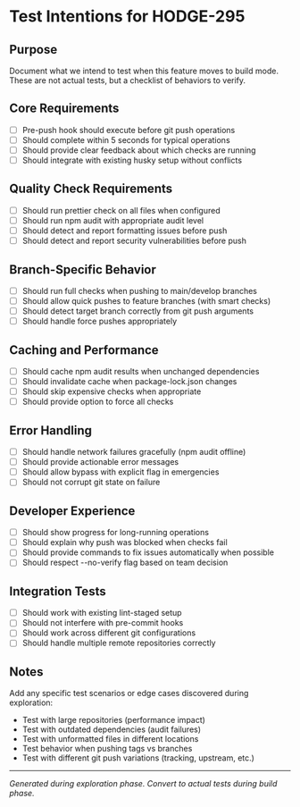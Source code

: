 # Test Intentions for HODGE-295

## Purpose
Document what we intend to test when this feature moves to build mode.
These are not actual tests, but a checklist of behaviors to verify.

## Core Requirements
- [ ] Pre-push hook should execute before git push operations
- [ ] Should complete within 5 seconds for typical operations
- [ ] Should provide clear feedback about which checks are running
- [ ] Should integrate with existing husky setup without conflicts

## Quality Check Requirements
- [ ] Should run prettier check on all files when configured
- [ ] Should run npm audit with appropriate audit level
- [ ] Should detect and report formatting issues before push
- [ ] Should detect and report security vulnerabilities before push

## Branch-Specific Behavior
- [ ] Should run full checks when pushing to main/develop branches
- [ ] Should allow quick pushes to feature branches (with smart checks)
- [ ] Should detect target branch correctly from git push arguments
- [ ] Should handle force pushes appropriately

## Caching and Performance
- [ ] Should cache npm audit results when unchanged dependencies
- [ ] Should invalidate cache when package-lock.json changes
- [ ] Should skip expensive checks when appropriate
- [ ] Should provide option to force all checks

## Error Handling
- [ ] Should handle network failures gracefully (npm audit offline)
- [ ] Should provide actionable error messages
- [ ] Should allow bypass with explicit flag in emergencies
- [ ] Should not corrupt git state on failure

## Developer Experience
- [ ] Should show progress for long-running operations
- [ ] Should explain why push was blocked when checks fail
- [ ] Should provide commands to fix issues automatically when possible
- [ ] Should respect --no-verify flag based on team decision

## Integration Tests
- [ ] Should work with existing lint-staged setup
- [ ] Should not interfere with pre-commit hooks
- [ ] Should work across different git configurations
- [ ] Should handle multiple remote repositories correctly

## Notes
Add any specific test scenarios or edge cases discovered during exploration:

- Test with large repositories (performance impact)
- Test with outdated dependencies (audit failures)
- Test with unformatted files in different locations
- Test behavior when pushing tags vs branches
- Test with different git push variations (tracking, upstream, etc.)

---
*Generated during exploration phase. Convert to actual tests during build phase.*
